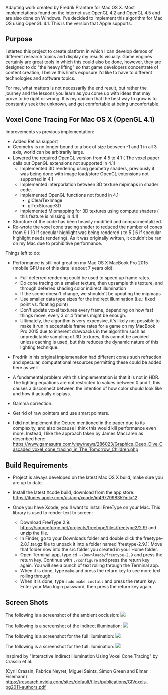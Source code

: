 Adapting work created by Fredrik Präntare for Mac OS X.  Most implemetations found on the internet use OpenGL 4.2 and OpenGL 4.5 and are also done on Windows.  I've decided to implement this algorithm for Mac OS using OpenGL 4.1.  This is the version that Apple supports.

Purpose
----------
I started this project to create platform in which I can develop demos of different research topics and display my results visually. Game engines certainly are great tools in which this could also be done, however, they are designed to do "the heavy lifting" so that game developers concentrate of content creation, I belive this limits exposure I'd like to have to different technologies and software topics.

For me, what matters is not necessarily the end result, but rather the journey and the lessons you learn as you come up with ideas that may prove to be right or wrong.  It is my opinion that the best way to grow is to constantly seek the unknown, and get comfortable at being unconfortable.

Voxel Cone Tracing For Mac OS X (OpenGL 4.1)
--------------

Improvements vs previous implementation:
* Added Retina support
* Geometry is no longer bound to a box of size between -1 and 1 in all 3 axis, world can be arbitrarily large.
* Lowered the required OpenGL version from 4.5 to 4.1 ( The voxel paper calls out OpenGL extensions not supported in 4.1)
    - Implemented 3D rendering using geometry shaders, previously it was being done with image load/store OpenGL extensions not supported in 4.1
    - Implemented interporlation between 3D texture mipmaps in shader code.
    - Implemented OpenGL functions not found in 4.1:
        - glClearTexImage
        - glTexStorage3D
    - Implemented Mipmapping for 3D textures using compute shaders ( this feature is missing in 4.1)
* Sturcture of the code has been heavily modified and comparmentalized.
* Re-wrote the voxel cone tracing shader to reduced the number of cones from 9 ( 10 if specular highlight was being rendered ) to 5 ( 6 if specular highlight needs rendering).  As it was originally written, it couldn't be ran on my Mac due to prohibitive performance. 

Things left to do:

* Performance is still not great on my Mac OS X MacBook Pro 2015 (mobile GPU as of this date is about 7 years old):
    - Full deferred rendering could be used to speed up frame rates.
    - Do cone tracing on a smaller texture, then upsample this texture, and through deferred shading color indirect illumination
    - If the scene doesn't change, we shouldn't be updating the mipmaps
    - Use smaller data type sizes for the indirect illumination (i.e.: fixed point vs. floating point)
    - Don't update voxel textures every frame, depending on how fast things move, every 3 or 4 frames might be enough.
    - Ultimately, the algorithm is very expensive, it's likely not possible to make it run in acceptable frame rates for a game on my MacBook Pro 2015 due to inherent drawbacks in the algorithm such as unpredictable sampling of 3D textures, this cannot be avoided unless caching is used, but this reduces the dynamic nature of this lighting technique.
    
* Fredrik in his original implemenation had different cones such refraction and specular, computational resources permitting these could be added here as well
* A fundamental problem with this implementation is that it is not in HDR.  The lighting equations are not restricted to values between 0 and 1, this causes a disconnect between the intention of how color should look like and how it actually displays.
* Gamma correction.
* Get rid of raw pointers and use smart pointers.
* I did not implement the Octree mentioned in the paper due to its complexity, and also because I think this would kill performance even more.  Instead, I like the approach taken by James MacLaren as described here: https://www.gamasutra.com/view/news/286023/Graphics_Deep_Dive_Cascaded_voxel_cone_tracing_in_The_Tomorrow_Children.php


Build Requirements
-------

* Project is always developed on the latest Mac OS X build, make sure you are up to date. 

* Install the latest Xcode build, download from the app store: https://itunes.apple.com/us/app/xcode/id497799835?mt=12

* Once you have Xcode, you'll want to install FreeType on your Mac.  This library is used to render text to screen:

    - Download FreeType 2.9: https://sourceforge.net/projects/freetype/files/freetype2/2.9/ and unzip the file. 
    - In Finder, go to your Downloads folder and double click the freetype-2.8.1.tar.gz file to unpack it into a folder named ‘freetype-2.9.1’. Move that folder now into the src folder you created in your Home folder.
    - Open Terminal.app, type `cd ~/Downloads/freetype-2.9` and press the return key. Continue with `./configure` and press the return key again. You will see a bunch of text rolling through the Terminal app. 
    - When it is done, type `make` and press the return key to see more text rolling through.
    - When it is done, type `sudo make install` and press the return key. Enter your Mac login password, then press the return key again.

Screen Shots
------

<p align="center">

The following is a screenshot of the ambient occlusion:
<img src="https://github.com/phonowiz/voxel-cone-tracing/blob/master/Assets/Screenshots/ambient-occlusion.png">

The following is a screenshot of the indirect illumination:
<img src="https://github.com/phonowiz/voxel-cone-tracing/blob/master/Assets/Screenshots/indirect-illumination.png">
</a>

The following is a screenshot for the full illumination:
<img src="https://github.com/phonowiz/voxel-cone-tracing/blob/master/Assets/Screenshots/full-illumination.png">
</p>

The following is a screenshot for the full illumination:
<img src="https://github.com/phonowiz/voxel-cone-tracing/blob/master/Assets/Screenshots/full-illumination-2.png">
</p>

Inspired by "Interactive Indirect Illumination Using Voxel Cone Tracing" by Crassin et al.

(Cyril Crassin, Fabrice Neyret, Miguel Saintz, Simon Green and Elmar Eisemann)
https://research.nvidia.com/sites/default/files/publications/GIVoxels-pg2011-authors.pdf



